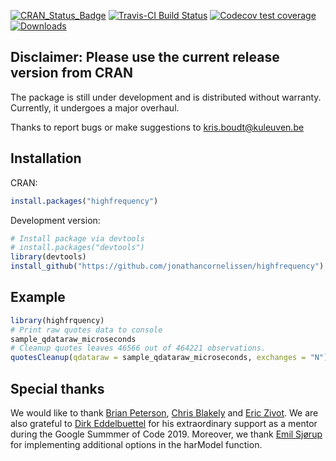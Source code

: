 [![CRAN_Status_Badge](http://www.r-pkg.org/badges/version/highfrequency)](https://cran.r-project.org/package=highfrequency) 
[![Travis-CI Build Status](https://travis-ci.org/onnokleen/highfrequency.svg?branch=master)](https://travis-ci.org/onnokleen/highfrequency)
[![Codecov test coverage](https://codecov.io/gh/onnokleen/highfrequency/branch/master/graph/badge.svg)](https://codecov.io/gh/onnokleen/highfrequency?branch=master)
[![Downloads](https://cranlogs.r-pkg.org/badges/highfrequency)](https://cranlogs.r-pkg.org/badges/highfrequency)

## Disclaimer: Please use the current release version from CRAN

The package is still under development and is distributed without warranty. Currently, it undergoes a major overhaul.

Thanks to report bugs or make suggestions to <kris.boudt@kuleuven.be>

## Installation
CRAN:
```r
install.packages("highfrequency")
```
Development version:
```r
# Install package via devtools
# install.packages("devtools")
library(devtools)
install_github("https://github.com/jonathancornelissen/highfrequency")
```

## Example
```r
library(highfrquency)
# Print raw quotes data to console
sample_qdataraw_microseconds
# Cleanup quotes leaves 46566 out of 464221 observations.
quotesCleanup(qdataraw = sample_qdataraw_microseconds, exchanges = "N")
```

## Special thanks

We would like to thank [Brian Peterson](https://github.com/braverock), [Chris Blakely](https://github.com/clisztian) and [Eric Zivot](https://faculty.washington.edu/ezivot/). We are also grateful to [Dirk Eddelbuettel](https://github.com/eddelbuettel) for his extraordinary support as a mentor during the Google Summmer of Code 2019. Moreover, we thank [Emil Sjørup](https://github.com/emilsjoerup) for implementing additional options in the harModel function.
